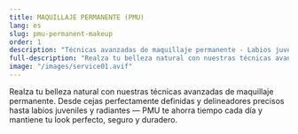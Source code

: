```yaml
---
title: MAQUILLAJE PERMANENTE (PMU)
lang: es
slug: pmu-permanent-makeup
order: 1
description: "Técnicas avanzadas de maquillaje permanente - Labios juveniles — Perfecto, seguro y duradero."
full-description: "Realza tu belleza natural con nuestras técnicas avanzadas de maquillaje permanente. Desde cejas perfectamente definidas y delineadores precisos hasta labios juveniles y radiantes — PMU te ahorra tiempo cada día y mantiene tu look perfecto, seguro y duradero."
image: "/images/service01.avif"
---
```

Realza tu belleza natural con nuestras técnicas avanzadas de maquillaje permanente. Desde cejas perfectamente definidas y delineadores precisos hasta labios juveniles y radiantes — PMU te ahorra tiempo cada día y mantiene tu look perfecto, seguro y duradero.